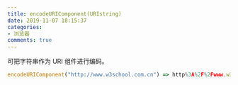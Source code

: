 ```yaml
---
title: encodeURIComponent(URIstring)
date: 2019-11-07 18:15:37
categories:
- 浏览器
comments: true
---
```




可把字符串作为 URI 组件进行编码。

```js
encodeURIComponent("http://www.w3school.com.cn") => http%3A%2F%2Fwww.w3school.com.cn
```

